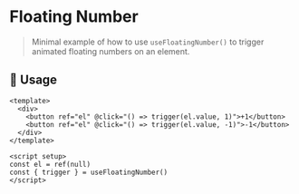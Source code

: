 # Floating Number

> Minimal example of how to use `useFloatingNumber()` to trigger animated floating numbers on an element.

## 🔧 Usage

```vue
<template>
  <div>
    <button ref="el" @click="() => trigger(el.value, 1)">+1</button>
    <button ref="el" @click="() => trigger(el.value, -1)">-1</button>
  </div>
</template>

<script setup>
const el = ref(null)
const { trigger } = useFloatingNumber()
</script>
